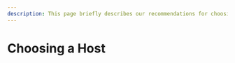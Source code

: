 ```yaml
---
description: This page briefly describes our recommendations for choosing a host.
---
```


# Choosing a Host

